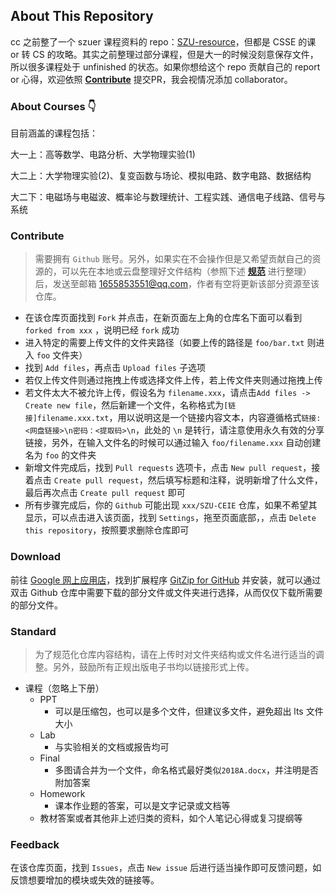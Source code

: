 ## About This Repository

cc 之前整了一个 szuer 课程资料的 repo：[SZU-resource](https://github.com/kalila-cc/SZU-resources)，但都是 CSSE 的课 or 转 CS 的攻略。其实之前整理过部分课程，但是大一的时候没刻意保存文件，所以很多课程处于 unfinished 的状态。如果你想给这个 repo 贡献自己的 report or 心得，欢迎依照 [**Contribute**](https://github.com/abinea/SZU-CEIE/blob/main/README.md#Contribute)  提交PR，我会视情况添加 collaborator。

### About Courses 👇

目前涵盖的课程包括：

大一上：高等数学、电路分析、大学物理实验(1)

大二上：大学物理实验(2)、复变函数与场论、模拟电路、数字电路、数据结构

大二下：电磁场与电磁波、概率论与数理统计、工程实践、通信电子线路、信号与系统

### Contribute

> 需要拥有 `Github` 账号。另外，如果实在不会操作但是又希望贡献自己的资源的，可以先在本地或云盘整理好文件结构（参照下述 [**规范**](https://github.com/abinea/SZU-CEIE/blob/main/README.md#Standard) 进行整理）后，发送至邮箱 [1655853551@qq.com](mailto:1655853551@qq.com)，作者有空将更新该部分资源至该仓库。

-   在该仓库页面找到 `Fork` 并点击，在新页面左上角的仓库名下面可以看到 `forked from xxx` ，说明已经 `fork` 成功
-   进入特定的需要上传文件的文件夹路径（如要上传的路径是 `foo/bar.txt` 则进入 `foo` 文件夹）
-   找到 `Add files`，再点击 `Upload files` 子选项
-   若仅上传文件则通过拖拽上传或选择文件上传，若上传文件夹则通过拖拽上传
-   若文件太大不被允许上传，假设名为 `filename.xxx`，请点击`Add files -> Create new file`，然后新建一个文件，名称格式为`[链接]filename.xxx.txt`，用以说明这是一个链接内容文本，内容遵循格式`链接: <网盘链接>\n密码：<提取码>\n`，此处的 `\n` 是转行，请注意使用永久有效的分享链接，另外，在输入文件名的时候可以通过输入 `foo/filename.xxx` 自动创建名为 `foo` 的文件夹
-   新增文件完成后，找到 `Pull requests` 选项卡，点击 `New pull request`，接着点击 `Create pull request`，然后填写标题和注释，说明新增了什么文件，最后再次点击 `Create pull request` 即可
-   所有步骤完成后，你的 `Github` 可能出现 `xxx/SZU-CEIE` 仓库，如果不希望其显示，可以点击进入该页面，找到 `Settings`，拖至页面底部，，点击 `Delete this repository`，按照要求删除仓库即可

### Download

前往 [Google 网上应用店](https://chrome.google.com/webstore/category/extensions?hl=zh-CN)，找到扩展程序 [GitZip for GitHub](https://chrome.google.com/webstore/detail/gitzip-for-github/ffabmkklhbepgcgfonabamgnfafbdlkn?hl=zh-CN) 并安装，就可以通过双击 Github 仓库中需要下载的部分文件或文件夹进行选择，从而仅仅下载所需要的部分文件。

### Standard

> 为了规范化仓库内容结构，请在上传时对文件夹结构或文件名进行适当的调整。另外，鼓励所有正规出版电子书均以链接形式上传。

-   课程（忽略上下册）
    -   PPT
        -   可以是压缩包，也可以是多个文件，但建议多文件，避免超出 lts 文件大小
    -   Lab
        -   与实验相关的文档或报告均可
    -   Final
        -   多图请合并为一个文件，命名格式最好类似`2018A.docx`，并注明是否附加答案
    -   Homework
        -   课本作业题的答案，可以是文字记录或文档等
    -   教材答案或者其他非上述归类的资料，如个人笔记心得或复习提纲等

### Feedback

在该仓库页面，找到 `Issues`，点击 `New issue` 后进行适当操作即可反馈问题，如反馈想要增加的模块或失效的链接等。
